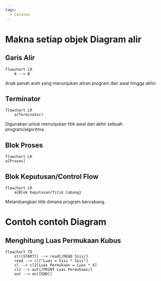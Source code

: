 ```yaml
---
tags:
  - Catatan
---
```

# Makna setiap objek Diagram alir

## Garis Alir
```mermaid
flowchart LR
	A --> B
```
Anak panah arah yang menunjukan aliran program dair awal hingga akhir.
## Terminator
```mermaid
flowchart LR
	a(Terminator)
```
Digunakan untuk menunjukan titik awal dan akhir sebuah program/algoritma.
## Blok Proses
```mermaid
flowchart LR
a[Proses]
```
## Blok Keputusan/Control Flow
```mermaid
flowchart LR
	a{Blok Keputusan/Titik Cabang}
```
Melambangkan titik dimana program bercabang.

# Contoh contoh Diagram
## Menghitung Luas Permukaan Kubus
```mermaid
flowchart TD
	st([START]) --> read[/READ Sisi/]
	read --> cl["Luas = Sisi * Sisi"]
	cl --> cl2[Luas Permukaan = Luas * 6]
	cl2 --> out[/PRINT Luas Permukaan/]
	out --> en([END])
```